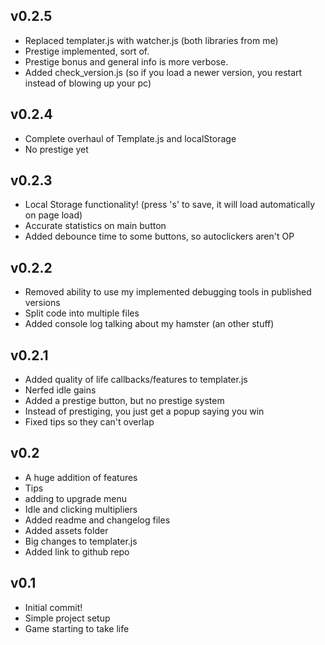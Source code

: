 ## v0.2.5
- Replaced templater.js with watcher.js (both libraries from me)
- Prestige implemented, sort of.
- Prestige bonus and general info is more verbose.
- Added check_version.js (so if you load a newer version, you restart instead of blowing up your pc)

## v0.2.4
- Complete overhaul of Template.js and localStorage
- No prestige yet

## v0.2.3
- Local Storage functionality! (press 's' to save, it will load automatically on page load)
- Accurate statistics on main button
- Added debounce time to some buttons, so autoclickers aren't OP

## v0.2.2
- Removed ability to use my implemented debugging tools in published versions
- Split code into multiple files 
- Added console log talking about my hamster (an other stuff)

## v0.2.1
- Added quality of life callbacks/features to templater.js
- Nerfed idle gains
- Added a prestige button, but no prestige system
- Instead of prestiging, you just get a popup saying you win
- Fixed tips so they can't overlap

## v0.2
- A huge addition of features
- Tips
- adding to upgrade menu
- Idle and clicking multipliers
- Added readme and changelog files
- Added assets folder
- Big changes to templater.js
- Added link to github repo

## v0.1
- Initial commit!
- Simple project setup
- Game starting to take life